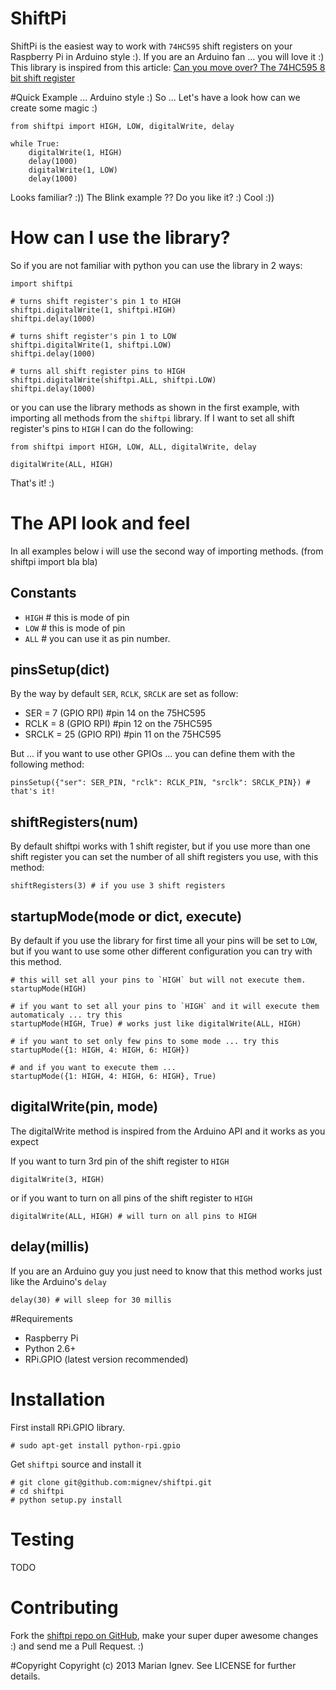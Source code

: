 ShiftPi
=======

ShiftPi is the easiest way to work with `74HC595` shift registers on your Raspberry Pi in Arduino style :). If you are an Arduino fan ... you will love it :) This library is inspired from this article: [Can you move over? The 74HC595 8 bit shift register](http://bildr.org/2011/02/74hc595/)


#Quick Example ... Arduino style :)
So ... Let's have a look how can we create some magic :)

    from shiftpi import HIGH, LOW, digitalWrite, delay

    while True:
        digitalWrite(1, HIGH)
        delay(1000)
        digitalWrite(1, LOW)
        delay(1000)

Looks familiar? :)) The Blink example ?? Do you like it? :) Cool :))

# How can I use the library?

So if you are not familiar with python you can use the library in 2 ways:

    import shiftpi

    # turns shift register's pin 1 to HIGH
    shiftpi.digitalWrite(1, shiftpi.HIGH)
    shiftpi.delay(1000)

    # turns shift register's pin 1 to LOW
    shiftpi.digitalWrite(1, shiftpi.LOW)
    shiftpi.delay(1000)

    # turns all shift register pins to HIGH
    shiftpi.digitalWrite(shiftpi.ALL, shiftpi.LOW)
    shiftpi.delay(1000)

or you can use the library methods as shown in the first example, with importing all methods from the `shiftpi` library. If I want to set all shift register's pins to `HIGH` I can do the following:

    from shiftpi import HIGH, LOW, ALL, digitalWrite, delay

    digitalWrite(ALL, HIGH)

That's it! :)

# The API look and feel

In all examples below i will use the second way of importing methods. (from shiftpi import bla bla)

## Constants

* `HIGH` # this is mode of pin
* `LOW`  # this is mode of pin
* `ALL`  # you can use it as pin number.


## pinsSetup(dict)
By the way by default `SER`, `RCLK`, `SRCLK` are set as follow:

* SER   = 7  (GPIO RPI)  #pin 14 on the 75HC595
* RCLK  = 8  (GPIO RPI)  #pin 12 on the 75HC595
* SRCLK = 25 (GPIO RPI)  #pin 11 on the 75HC595

But ... if you want to use other GPIOs ... you can define them with the following method:

    pinsSetup({"ser": SER_PIN, "rclk": RCLK_PIN, "srclk": SRCLK_PIN}) # that's it!

## shiftRegisters(num)
By default shiftpi works with 1 shift register, but if you use more than one shift register you can set the number of all shift registers you use, with this method:

    shiftRegisters(3) # if you use 3 shift registers

## startupMode(mode or dict, execute)
By default if you use the library for first time all your pins will be set to `LOW`, but if you want to use some other different configuration you can try with this method.

    # this will set all your pins to `HIGH` but will not execute them.
    startupMode(HIGH)

    # if you want to set all your pins to `HIGH` and it will execute them automaticaly ... try this
    startupMode(HIGH, True) # works just like digitalWrite(ALL, HIGH)

    # if you want to set only few pins to some mode ... try this
    startupMode({1: HIGH, 4: HIGH, 6: HIGH})

    # and if you want to execute them ...
    startupMode({1: HIGH, 4: HIGH, 6: HIGH}, True)

## digitalWrite(pin, mode)
The digitalWrite method is inspired from the Arduino API and it works as you expect

If you want to turn 3rd pin of the shift register to `HIGH`

    digitalWrite(3, HIGH)

or if you want to turn on all pins of the shift register to `HIGH`

    digitalWrite(ALL, HIGH) # will turn on all pins to HIGH

## delay(millis)
If you are an Arduino guy you just need to know that this method works just like the Arduino's `delay`

    delay(30) # will sleep for 30 millis

#Requirements

* Raspberry Pi
* Python 2.6+
* RPi.GPIO (latest version recommended)

# Installation

First install RPi.GPIO library.

    # sudo apt-get install python-rpi.gpio

Get `shiftpi` source and install it

    # git clone git@github.com:mignev/shiftpi.git
    # cd shiftpi
    # python setup.py install

# Testing
TODO

# Contributing
Fork the [shiftpi repo on GitHub](https://github.com/mignev/shiftpi), make your super duper awesome changes :) and send me a Pull Request. :)

#Copyright
Copyright (c) 2013 Marian Ignev. See LICENSE for further details.